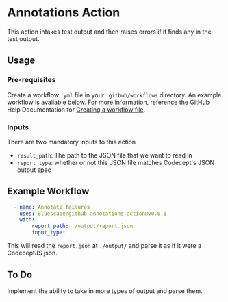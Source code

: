 # Annotations Action
This action intakes test output and then raises errors if it finds any in the test output. 

## Usage
### Pre-requisites
Create a workflow `.yml` file in your `.github/workflows` directory. An example workflow is available below. For more information, reference the GitHub Help Documentation for [Creating a workflow file](https://help.github.com/en/articles/configuring-a-workflow#creating-a-workflow-file).

### Inputs
There are two mandatory inputs to this action
- `result_path`: The path to the JSON file that we want to read in 
- `report_type`: whether or not this JSON file matches Codecept's JSON output spec

## Example Workflow
```yaml
  - name: Annotate failures
    uses: Bluescape/github-annotations-action@v0.0.1
    with: 
        report_path: ./output/report.json
        input_type: 
```
This will read the `report.json` at `./output/` and parse it as if it were a CodeceptJS json. 

## To Do
Implement the ability to take in more types of output and parse them. 
